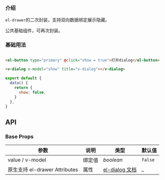 ### 介绍

`el-drawer`的二次封装，支持双向数据绑定展示隐藏。

公共基础组件，可再次封装。

### 基础用法

```html

<el-button type="primary" @click="show = true">打开dialog</el-button>

<v-dialog v-model="show" title="v-dialog"></v-dialog>
```

```js
export default {
  data() {
    return {
      show: false,
    }
  },
}
```

## API

### Base Props

| 参数   | 说明           | 类型      | 默认值 |
| ------ | -------------- | --------- | ------ |
| value / v-model | 绑定值 | _boolean_  | `false`   |
| 原生支持 el-drawer Attributes | 属性 | [el-dialog 文档](https://element.eleme.cn/#/zh-CN/component/drawer#drawer-attributes)  | _   |